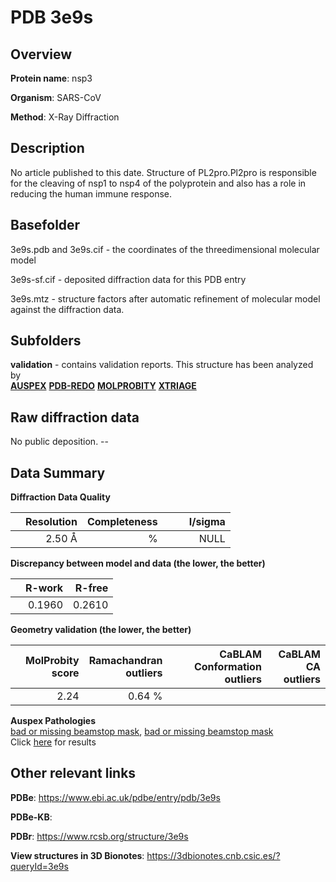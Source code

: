 # PDB 3e9s

## Overview

**Protein name**: nsp3

**Organism**: SARS-CoV

**Method**: X-Ray Diffraction

## Description

No article published to this date. Structure of PL2pro.Pl2pro is responsible for the cleaving of nsp1 to nsp4 of the polyprotein and also has a role in reducing the human immune response.

## Basefolder

3e9s.pdb and 3e9s.cif - the coordinates of the threedimensional molecular model

3e9s-sf.cif - deposited diffraction data for this PDB entry

3e9s.mtz - structure factors after automatic refinement of molecular model against the diffraction data.

## Subfolders





**validation** - contains validation reports. This structure has been analyzed by <br>[**AUSPEX**](https://github.com/thorn-lab/coronavirus_structural_task_force/tree/master/pdb/nsp3/SARS-CoV/3e9s/validation/auspex) [**PDB-REDO**](https://github.com/thorn-lab/coronavirus_structural_task_force/tree/master/pdb/nsp3/SARS-CoV/3e9s/validation/pdb-redo) [**MOLPROBITY**](https://github.com/thorn-lab/coronavirus_structural_task_force/tree/master/pdb/nsp3/SARS-CoV/3e9s/validation/molprobity) [**XTRIAGE**](https://github.com/thorn-lab/coronavirus_structural_task_force/blob/master/pdb/nsp3/SARS-CoV/3e9s/validation/Xtriage_output.log)   



## Raw diffraction data

No public deposition. --<br> 

## Data Summary
**Diffraction Data Quality**

|   | Resolution | Completeness| I/sigma |
|---|-------------:|----------------:|--------------:|
|   |2.50 Å|      %|<img width=50/>NULL |

**Discrepancy between model and data (the lower, the better)**

|   | **R-work**| **R-free**   
|---|-------------:|----------------:|           
||  0.1960|  0.2610|

**Geometry validation (the lower, the better)**

|   |**MolProbity<br>score**| **Ramachandran<br>outliers** | **CaBLAM<br>Conformation outliers** | **CaBLAM<br>CA outliers** |
|---|-------------:|----------------:|----------------:|----------------:|
||  2.24|  0.64 %|||

**Auspex Pathologies**<br> [bad or missing beamstop mask](https://www.auspex.de/pathol/#2), [bad or missing beamstop mask](https://www.auspex.de/pathol/#2)<br>Click [here](https://github.com/thorn-lab/coronavirus_structural_task_force/blob/master/pdb/nsp3/SARS-CoV/3e9s/validation/auspex/3e9s_auspex_comments.txt)  for results

 



## Other relevant links 
**PDBe**:  https://www.ebi.ac.uk/pdbe/entry/pdb/3e9s

**PDBe-KB**:  
 
**PDBr**: https://www.rcsb.org/structure/3e9s 

**View structures in 3D Bionotes**: https://3dbionotes.cnb.csic.es/?queryId=3e9s

